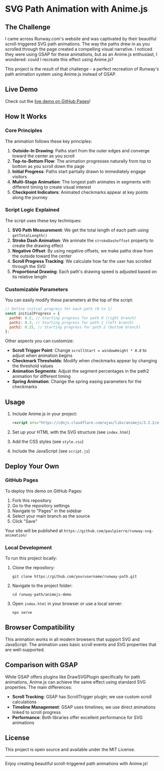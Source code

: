 # SVG Path Animation with Anime.js

## The Challenge

I came across Runway.com's website and was captivated by their beautiful scroll-triggered SVG path animations. The way the paths drew in as you scrolled through the page created a compelling visual narrative. I noticed they were using GSAP for these animations, but as an Anime.js enthusiast, I wondered: could I recreate this effect using Anime.js?

This project is the result of that challenge - a perfect recreation of Runway's path animation system using Anime.js instead of GSAP.

## Live Demo

Check out the [live demo on GitHub Pages](https://paulpierre.github.io/runway-svg-animation/animejs-demo)!

## How It Works

### Core Principles

The animation follows these key principles:

1. **Outside-In Drawing**: Paths start from the outer edges and converge toward the center as you scroll
2. **Top-to-Bottom Flow**: The animation progresses naturally from top to bottom as you scroll down the page
3. **Initial Progress**: Paths start partially drawn to immediately engage visitors
4. **Multi-Stage Animation**: The longest path animates in segments with different timing to create visual interest
5. **Checkpoint Indicators**: Animated checkmarks appear at key points along the journey

### Script Logic Explained

The script uses these key techniques:

1. **SVG Path Measurement**: We get the total length of each path using `getTotalLength()`
2. **Stroke Dash Animation**: We animate the `strokeDashoffset` property to create the drawing effect
3. **Negative Offset**: By using negative offsets, we make paths draw from the outside toward the center
4. **Scroll Progress Tracking**: We calculate how far the user has scrolled through the SVG
5. **Proportional Drawing**: Each path's drawing speed is adjusted based on its relative length

### Customizable Parameters

You can easily modify these parameters at the top of the script:

```javascript
// Define initial progress for each path (0 to 1)
const initialProgress = {
  path0: 0.2, // Starting progress for path 0 (right branch)
  path1: 0.3, // Starting progress for path 1 (left branch)
  path2: 0.25, // Starting progress for path 2 (bottom branch)
};
```

Other aspects you can customize:

- **Scroll Trigger Point**: Change `scrollStart = windowHeight * 0.8` to adjust when animation begins
- **Checkmark Thresholds**: Modify when checkmarks appear by changing the threshold values
- **Animation Segments**: Adjust the segment percentages in the path2 animation for different timing
- **Spring Animation**: Change the spring easing parameters for the checkmarks

## Usage

1. Include Anime.js in your project:
   ```html
   <script src="https://cdnjs.cloudflare.com/ajax/libs/animejs/3.2.2/anime.min.js"></script>
   ```

2. Set up your HTML with the SVG structure (see `index.html`)

3. Add the CSS styles (see `style.css`)

4. Include the JavaScript (see `script.js`)

## Deploy Your Own

### GitHub Pages

To deploy this demo on GitHub Pages:

1. Fork this repository
2. Go to the repository settings
3. Navigate to "Pages" in the sidebar
4. Select your main branch as the source
5. Click "Save"

Your site will be published at `https://github.com/paulpierre/runway-svg-animation/`

### Local Development

To run this project locally:

1. Clone the repository:
   ```
   git clone https://github.com/yourusername/runway-path.git
   ```

2. Navigate to the project folder:
   ```
   cd runway-path/animejs-demo
   ```

3. Open `index.html` in your browser or use a local server:
   ```
   npx serve
   ```

## Browser Compatibility

This animation works in all modern browsers that support SVG and JavaScript. The animation uses basic scroll events and SVG properties that are well-supported.

## Comparison with GSAP

While GSAP offers plugins like DrawSVGPlugin specifically for path animations, Anime.js can achieve the same effect using standard SVG properties. The main differences:

- **Scroll Tracking**: GSAP has ScrollTrigger plugin; we use custom scroll calculations
- **Timeline Management**: GSAP uses timelines; we use direct animations linked to scroll progress
- **Performance**: Both libraries offer excellent performance for SVG animations

## License

This project is open source and available under the MIT License.

---

Enjoy creating beautiful scroll-triggered path animations with Anime.js!